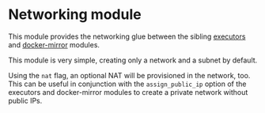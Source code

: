 # Networking module

This module provides the networking glue between the sibling [executors](../../modules/executors/README.md) and [docker-mirror](../../modules/docker-mirror/README.md) modules.

This module is very simple, creating only a network and a subnet by default.

Using the `nat` flag, an optional NAT will be provisioned in the network, too. This can be useful in conjunction with the `assign_public_ip` option of the executors and docker-mirror modules to create a private network without public IPs.

